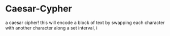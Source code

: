 # Caesar-Cypher
a caesar cipher! this will encode a block of text by swapping each character with another character along a set interval, i
